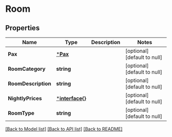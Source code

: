 # Room

## Properties
Name | Type | Description | Notes
------------ | ------------- | ------------- | -------------
**Pax** | [***Pax**](Pax.md) |  | [optional] [default to null]
**RoomCategory** | **string** |  | [optional] [default to null]
**RoomDescription** | **string** |  | [optional] [default to null]
**NightlyPrices** | [***interface{}**](interface{}.md) |  | [optional] [default to null]
**RoomType** | **string** |  | [optional] [default to null]

[[Back to Model list]](../README.md#documentation-for-models) [[Back to API list]](../README.md#documentation-for-api-endpoints) [[Back to README]](../README.md)


